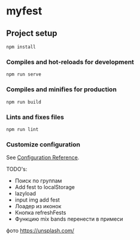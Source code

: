 # myfest

## Project setup
```
npm install
```

### Compiles and hot-reloads for development
```
npm run serve
```

### Compiles and minifies for production
```
npm run build
```

### Lints and fixes files
```
npm run lint
```

### Customize configuration
See [Configuration Reference](https://cli.vuejs.org/config/).

TODO's:
* Поиск по группам
* Add fest to localStorage
* lazyload
* input img add fest
* Лоадер из иконок
* Кнопка refreshFests
* Функцию mix bands перенести в примеси

фото https://unsplash.com/